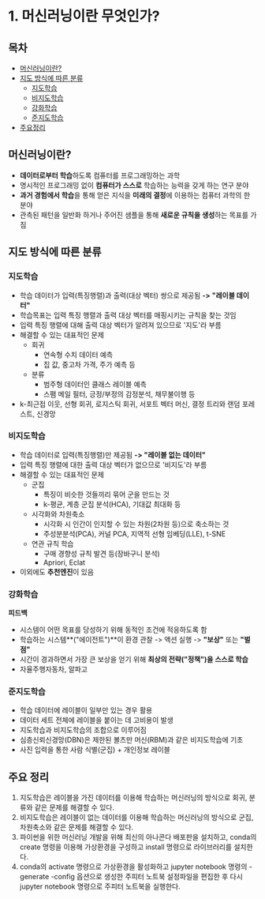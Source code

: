 # 1. 머신러닝이란 무엇인가?

## 목차

- [머신러닝이란?](#머신러닝이란?)
- [지도 방식에 따른 분류](#지도-방식에-따른-분류)
  - [지도학습](#지도학습)
  - [비지도학습](#비지도학습)
  - [강화학습](#강화학습)
  - [준지도학습](#준지도학습)
- [주요정리](#주요정리)

## 머신러닝이란?

- **데이터로부터 학습**하도록 컴퓨터를 프로그래밍하는 과학
- 명시적인 프로그래밍 없이 **컴퓨터가 스스로** 학습하는 능력을 갖게 하는 연구 분야
- **과거 경험에서 학습**을 통해 얻은 지식을 **미래의 결정**에 이용하는 컴퓨터 과학의 한 분야
- 관측된 패턴을 일반화 하거나 주어진 샘플을 통해 **새로운 규칙을 생성**하는 목표를 가짐



## 지도 방식에 따른 분류

### 지도학습

- 학습 데이터가 입력(특징행렬)과 출력(대상 벡터) 쌍으로 제공됨 **-> "레이블 데이터"**
- 학습목표는 입력 특징 행렬과 출력 대상 벡터를 매핑시키는 규칙을 찾는 것임
- 입력 특징 행렬에 대해 출력 대상 벡터가 알려져 있으므로 '지도'라 부름
- 해결할 수 있는 대표적인 문제
  - 회귀
    - 연속형 수치 데이터 예측
    - 집 값, 중고차 가격, 주가 예측 등
  - 분류
    - 범주형 데이터인 클래스 레이블 예측
    - 스팸 메일 필터, 긍정/부정의 감정분석, 채무불이행 등
- k-최근접 이웃, 선형 회귀, 로지스틱 회귀, 서포트 벡터 머신, 결정 트리와 랜덤 포레스트, 신경망



### 비지도학습

- 학습 데이터로 입력(특징행렬)만 제공됨 **-> "레이블 없는 데이터"**
- 입력 특징 행렬에 대한 출력 대상 벡터가 없으므로 '비지도'라 부름
- 해결할 수 있는 대표적인 문제
  - 군집
    - 특징이 비슷한 것들끼리 묶어 군을 만드는 것
    - k-평균, 계층 군집 분석(HCA), 기대값 최대화 등
  - 시각화와 차원축소
    - 시각화 시 인간이 인지할 수 있는 차원(2차원 등)으로 축소하는 것
    - 주성분분석(PCA), 커널 PCA, 지역적 선형 임베딩(LLE), t-SNE
  - 연관 규칙 학습
    - 구매 경향성 규칙 발견 등(장바구니 분석)
    - Apriori, Eclat
- 이외에도 **추천엔진**이 있음



### 강화학습

**피드백**

- 시스템이 어떤 목표를 당성하기 위해 동적인 조건에 적응하도록 함
- 학습하는 시스템**("에이전트")**이 환경 관찰 -> 액션 실행 -> **"보상"** 또는 **"벌점"**
- 시간이 경과하면서 가장 큰 보상을 얻기 위해 **최상의 전략("정책")을 스스로 학습**
- 자율주행자동차, 알파고



### 준지도학습

- 학습 데이터에 레이블이 일부만 있는 경우 활용
- 데이터 세트 전체에 레이블을 붙이는 데 고비용이 발생
- 지도학습과 비지도학습의 조합으로 이루어짐
- 심층신뢰신경망(DBN)은 제한된 볼츠만 머신(RBM)과 같은 비지도학습에 기초
- 사진 입력을 통한 사람 식별(군집) + 개인정보 레이블



## 주요 정리

1. 지도학습은 레이블을 가진 데이터를 이용해 학습하는 머신러닝의 방식으로 회귀, 분류와 같은 문제를 해결할 수 있다.
2. 비지도학습은 레이블이 없는 데이터를 이용해 학습하는 머신러닝의 방식으로 군집, 차원축소와 같은 문제를 해결할 수 있다.
3. 파이썬을 위한 머신러닝 개발을 위해 최신의 아나콘다 배포판을 설치하고, conda의 create 명령을 이용해 가상환경을 구성하고 install 명령으로 라이브러리를 설치한다.
4. conda의 activate 명령으로 가상환경을 활성화하고 jupyter notebook 명령의 -generate -config 옵션으로 생성한 주피터 노트북 설정파일을 편집한 후 다시 jupyter notebook 명령으로 주피터 노트북을 실행한다.
